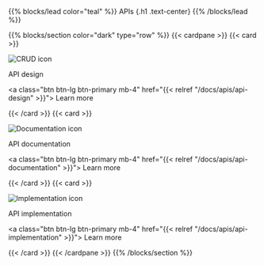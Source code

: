 {{% blocks/lead color="teal" %}}
APIs
{.h1 .text-center}
{{% /blocks/lead %}}

{{% blocks/section color="dark" type="row" %}}
{{< cardpane >}}
{{< card >}}

![CRUD icon](/crud.png)

API design

<a class="btn btn-lg btn-primary mb-4" href="{{< relref "/docs/apis/api-design" >}}">
Learn more <i class="fas fa-arrow-alt-circle-right ms-2"></i>
</a>

{{< /card >}}
{{< card >}}

![Documentation icon](/docs.png)

API documentation

<a class="btn btn-lg btn-primary mb-4" href="{{< relref "/docs/apis/api-documentation" >}}">
Learn more <i class="fas fa-arrow-alt-circle-right ms-2"></i>
</a>

{{< /card >}}
{{< card >}}

![Implementation icon](/implementation.png)

API implementation

<a class="btn btn-lg btn-primary mb-4" href="{{< relref "/docs/apis/api-implementation" >}}">
Learn more <i class="fas fa-arrow-alt-circle-right ms-2"></i>
</a>

{{< /card >}}
{{< /cardpane >}}
{{% /blocks/section %}}